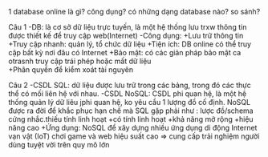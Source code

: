 1 database online là gì? công dụng?
có những dạng database nào? so sánh?


Câu 1
-DB: là cơ sở dữ liệu trực tuyến, là một hệ thống lưu trxw thông tin được thiết kế để truy cập web(Internet)
-Công dụng:
+Lưu trữ thông tin
+Truy cập nhanh: quản lý, tổ chức dữ liệu
+Tiện ích: DB online có thể truy cập bất kỳ nơi đâu có Internet
+Bảo mật: có các giản pháp bảo mật ca otrasnh truy cập trái phép hoặc mất dữ liệu   
+Phân quyền để kiểm xoát tài nguyên


Câu 2
-CSDL SQL: dữ liệu được lưu trữ trong các bảng, trong đó các thực thể có mối liên hệ với nhau.
-CSDL NoSQL: CSDL phi quan hệ, là một hệ thống quản lý dữ liêu jphi quan hệ, ko yêu cầu 1 lượng đồ cố định. NoSQL được ra đời để khắc phục hạn chế mà SQL gặp phải như : lược đồ/schema cứng nhắc.thiếu tính linh hoạt 
+có tính linh hoạt
+khả năng mở rộng
+hiệu năng cao
+Ứng dụng: NoSQL để xây dựng nhiều ứng dụng di động Internet vạn vật (IoT) chơi game và web hiệu suất cao => cung cấp trải nghiệm người dùng tuyệt vời trên quy mô lớn                    

